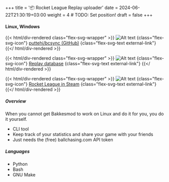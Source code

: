 +++
title = '📦 Rocket League Replay uploader'
date = 2024-06-22T21:30:19+03:00
weight = 4 # TODO: Set position!
draft = false
+++

#### Linux, Windows

{{< html/div-rendered class="flex-svg-wrapper" >}}
![Alt text](svg/code-slash.svg)
{class="flex-svg-icon"}
[puttehi/bcsync (GitHub)](https://github.com/puttehi/bcsync)
{class="flex-svg-text external-link"}
{{</ html/div-rendered >}}

{{< html/div-rendered class="flex-svg-wrapper" >}}
![Alt text](svg/file-earmark-text.svg)
{class="flex-svg-icon"}
[Replay database](https://ballchasing.com)
{class="flex-svg-text external-link"}
{{</ html/div-rendered >}}

{{< html/div-rendered class="flex-svg-wrapper" >}}
![Alt text](svg/file-earmark-text.svg)
{class="flex-svg-icon"}
[Rocket League in Steam](https://store.steampowered.com/app/252950/Rocket_League/)
{class="flex-svg-text external-link"}
{{</ html/div-rendered >}}

##### Overview

When you cannot get Bakkesmod to work on Linux and do it for you, you do it yourself.

- CLI tool
- Keep track of your statistics and share your game with your friends
- Just needs the (free) ballchasing.com API token

##### Languages

- Python
- Bash
- GNU Make
